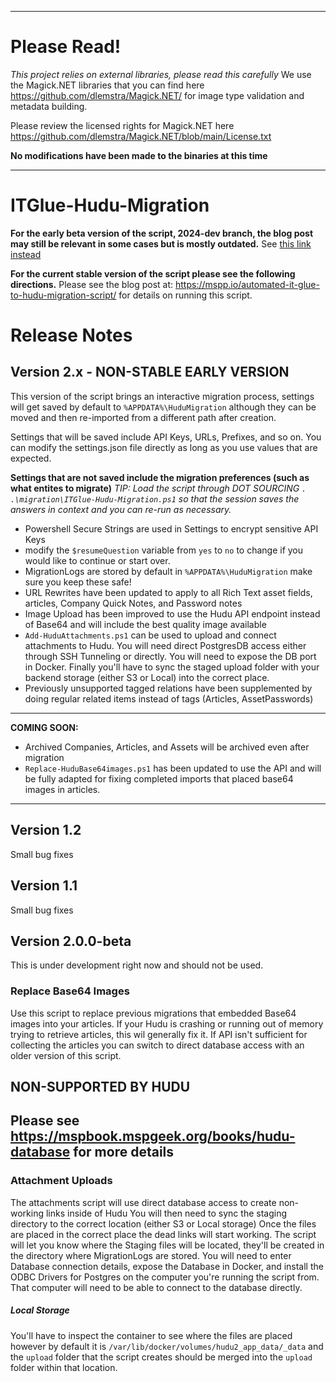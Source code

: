 ___
# Please Read!

_This project relies on external libraries, please read this carefully_
We use the Magick.NET libraries that you can find here https://github.com/dlemstra/Magick.NET/ for image type validation and metadata building.

Please review the licensed rights for Magick.NET here https://github.com/dlemstra/Magick.NET/blob/main/License.txt

**No modifications have been made to the binaries at this time**
___
# ITGlue-Hudu-Migration

**For the early beta version of the script, 2024-dev branch, the blog post may still be relevant in some cases but is mostly outdated.** See [this link instead](https://mspbook.mspgeek.org/books/hudu-scripts-in-progress/page/itglue-to-hudu-migration)

**For the current stable version of the script please see the following directions.**
Please see the blog post at: https://mspp.io/automated-it-glue-to-hudu-migration-script/ for details on running this script.

# Release Notes
## Version 2.x - NON-STABLE EARLY VERSION
This version of the script brings an interactive migration process, settings will get saved by default to `%APPDATA%\HuduMigration` although they can be moved and then re-imported from a different path after creation.

Settings that will be saved include API Keys, URLs, Prefixes, and so on. You can modify the settings.json file directly as long as you use values that are expected. 

**Settings that are not saved include the migration preferences (such as what entites to migrate)**
*TIP: Load the script through DOT SOURCING `. .\migration\ITGlue-Hudu-Migration.ps1` so that the session saves the answers in context and you can re-run as necessary.*

- Powershell Secure Strings are used in Settings to encrypt sensitive API Keys
- modify the `$resumeQuestion` variable from `yes` to `no` to change if you would like to continue or start over.
- MigrationLogs are stored by default in `%APPDATA%\HuduMigration` make sure you keep these safe!
- URL Rewrites have been updated to apply to all Rich Text asset fields, articles, Company Quick Notes, and Password notes
- Image Upload has been improved to use the Hudu API endpoint instead of Base64 and will include the best quality image available
- `Add-HuduAttachments.ps1` can be used to upload and connect attachments to Hudu. You will need direct PostgresDB access either through SSH Tunneling or directly. You will need to expose the DB port in Docker. Finally you'll have to sync the staged upload folder with your backend storage (either S3 or Local) into the correct place.
- Previously unsupported tagged relations have been supplemented by doing regular related items instead of tags (Articles, AssetPasswords)

___
**COMING SOON:** 
- Archived Companies, Articles, and Assets will be archived even after migration
- `Replace-HuduBase64images.ps1` has been updated to use the API and will be fully adapted for fixing completed imports that placed base64 images in articles.
___
## Version 1.2
Small bug fixes
## Version 1.1
Small bug fixes
## Version 2.0.0-beta
This is under development right now and should not be used.

### Replace Base64 Images
Use this script to replace previous migrations that embedded Base64 images into your articles. If your Hudu is crashing or running out of memory trying to retrieve articles, this wil generally fix it. If API isn't sufficient for collecting the articles you can switch to direct database access with an older version of this script.

## NON-SUPPORTED BY HUDU
## Please see https://mspbook.mspgeek.org/books/hudu-database for more details

### Attachment Uploads
The attachments script will use direct database access to create non-working links inside of Hudu
You will then need to sync the staging directory to the correct location (either S3 or Local storage)
Once the files are placed in the correct place the dead links will start working.
The script will let you know where the Staging files will be located, they'll be created in the directory where MigrationLogs are stored.
You will need to enter Database connection details, expose the Database in Docker, and install the ODBC Drivers for Postgres on the computer you're running the script from. That computer will need to be able to connect to the database directly.

##### Local Storage
You'll have to inspect the container to see where the files are placed however by default it is `/var/lib/docker/volumes/hudu2_app_data/_data` and the `upload` folder that the script creates should be merged into the `upload` folder within that location.
